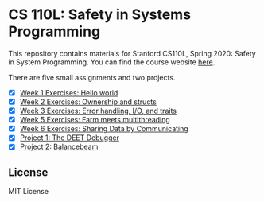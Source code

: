 # CS 110L: Safety in Systems Programming

This repository contains materials for Stanford CS110L, Spring 2020: Safety in System Programming. You can find the course website [here](https://reberhardt.com/cs110l/spring-2020/).

There are five small assignments and two projects.

- [x] [Week 1 Exercises: Hello world](https://reberhardt.com/cs110l/spring-2020/assignments/week-1-exercises/)
- [x] [Week 2 Exercises: Ownership and structs](https://reberhardt.com/cs110l/spring-2020/assignments/week-2-exercises/)
- [x] [Week 3 Exercises: Error handling, I/O, and traits](https://reberhardt.com/cs110l/spring-2020/assignments/week-3-exercises/)
- [x] [Week 5 Exercises: Farm meets multithreading](https://reberhardt.com/cs110l/spring-2020/assignments/week-5-exercises/)
- [x] [Week 6 Exercises: Sharing Data by Communicating](https://reberhardt.com/cs110l/spring-2020/assignments/week-6-exercises/)
- [x] [Project 1: The DEET Debugger](https://reberhardt.com/cs110l/spring-2020/assignments/project-1/)
- [x] [Project 2: Balancebeam](https://reberhardt.com/cs110l/spring-2020/assignments/project-2/)

## License

MIT License
